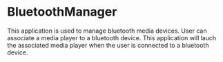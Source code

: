 # BluetoothManager
This application is used to manage bluetooth media devices. User can associate a media player to a bluetooth device. This application will lauch the associated media player when the user is connected to a bluetooth device.
